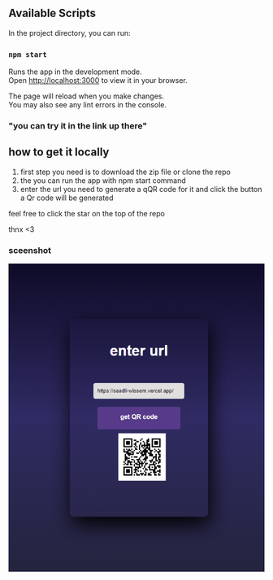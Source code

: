 
## Available Scripts

In the project directory, you can run:

### `npm start`

Runs the app in the development mode.\
Open [http://localhost:3000](http://localhost:3000) to view it in your browser.

The page will reload when you make changes.\
You may also see any lint errors in the console.


### "you can try it in the link up there"


## how to get it locally
1) first step you need is to download the zip file or clone the repo 
2) the you can run the app with npm start command 
3) enter the url you need to generate a qQR code for it and click the button a Qr code will be generated 

feel free to click the star on the top of the repo 

thnx <3 

### sceenshot 
![screenshot](./screenshot.png)
